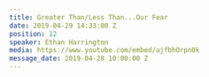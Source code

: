 ```yaml
---
title: Greater Than/Less Than...Our Fear
date: 2019-04-29 14:33:00 Z
position: 12
speaker: Ethan Harrington
media: https://www.youtube.com/embed/ajfbhOrpn0k
message_date: 2019-04-28 10:00:00 Z
---
```


